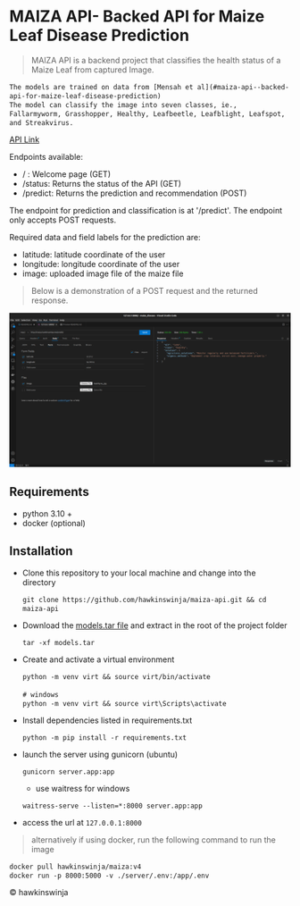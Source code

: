 # MAIZA API- Backed API for Maize Leaf Disease Prediction
> MAIZA API is a backend project that classifies the health status of a Maize Leaf from captured Image.

    The models are trained on data from [Mensah et al](#maiza-api--backed-api-for-maize-leaf-disease-prediction)
    The model can classify the image into seven classes, ie., Fallarmyworm, Grasshopper, Healthy, Leafbeetle, Leafblight, Leafspot, and Streakvirus.


[API Link](http://maiza.hawkinswinja.me/)

Endpoints available:
- / : Welcome page (GET)
- /status: Returns the status of the API (GET)
- /predict: Returns the prediction and recommendation (POST)

The endpoint for prediction and classification is at '/predict'. The endpoint only accepts POST requests.
    
Required data and field labels for the prediction are:
- latitude: latitude coordinate of the user
- longitude: longitude coordinate of the user
- image: uploaded image file of the maize file

> Below is a demonstration of a POST request and the returned response.

![Splash Screen](./post-request-demo.png)


## Requirements
- python 3.10 +
- docker (optional)

## Installation
 - Clone this repository to your local machine and change into the directory
     ```
     git clone https://github.com/hawkinswinja/maiza-api.git && cd maiza-api
     ```
- Download the [models.tar file](https://maiza-models.s3.amazonaws.com/models.tar) and extract in the root of the project folder
    ```
    tar -xf models.tar
    ```
- Create and activate a virtual environment
    ```
    python -m venv virt && source virt/bin/activate

    # windows
    python -m venv virt && source virt\Scripts\activate
    ```
- Install dependencies listed in requirements.txt
    ```
    python -m pip install -r requirements.txt
    ```
- launch the server using gunicorn (ubuntu)
    ```
    gunicorn server.app:app
    ```
    - use waitress for windows 
    ```
    waitress-serve --listen=*:8000 server.app:app
    ```

- access the url at `127.0.0.1:8000`

> alternatively if using docker, run the following command to run the image

```
docker pull hawkinswinja/maiza:v4
docker run -p 8000:5000 -v ./server/.env:/app/.env 
```

<!-- ## Areas to improve and contribute
This project could really use contributions. Feel free to fork the repo and make pull requests for improvements
- Limit registration to only the profile user i.e county admin can view players in academy but cannot register anew player
- Facial recognition to identify player basedd on their images
- Asynchronous database actions -->

&copy; hawkinswinja